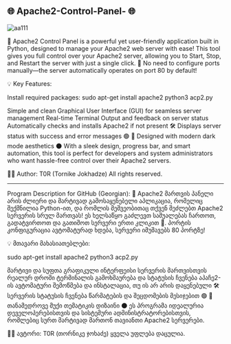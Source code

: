 🌐 Apache2-Control-Panel- 🌐
------------------------------
![aa111](https://github.com/user-attachments/assets/69de54f7-6b8b-40e9-b96a-541053a7f63e)



🚀 Apache2 Control Panel is a powerful yet user-friendly application built in Python, designed to manage your Apache2 web server with ease! This tool gives you full control over your Apache2 server, allowing you to Start, Stop, and Restart the server with just a single click. 🎯 No need to configure ports manually—the server automatically operates on port 80 by default!

💡 Key Features:  

Install required packages:
sudo apt-get install apache2
python3 acp2.py

Simple and clean Graphical User Interface (GUI) for seamless server management
Real-time Terminal Output and feedback on server status
Automatically checks and installs Apache2 if not present 🛠️
Displays server status with success and error messages 🟢 🔴
Designed with modern dark mode aesthetics 🌑
With a sleek design, progress bar, and smart automation, this tool is perfect for developers and system administrators who want hassle-free control over their Apache2 servers.

👨‍💻 Author: T0R (Tornike Jokhadze)
All rights reserved.

-------------------------------------------

Program Description for GitHub (Georgian):
🚀 Apache2 მართვის პანელი არის ძლიერი და მარტივად გამოსაყენებელი აპლიკაცია, რომელიც შექმნილია Python-ით, და რომლის მეშვეობითაც თქვენ შეძლებთ Apache2 სერვერის სრულ მართვას! ეს ხელსაწყო გაძლევთ საშუალებას ჩართოთ, გადატვირთოთ და გათიშოთ სერვერი ერთი კლიკით 🎯. პორტის კონფიგურაცია ავტომატურად ხდება, სერვერი იმუშავებს 80 პორტზე!

💡 მთავარი მახასიათებლები:

sudo apt-get install apache2
python3 acp2.py

მარტივი და სუფთა გრაფიკული ინტერფეისი სერვერის მართვისთვის
რეალურ დროში ტერმინალის გამოხმაურება და სტატუსის ჩვენება
აპაჩე2-ის ავტომატური შემოწმება და ინსტალაცია, თუ ის არ არის დაყენებული 🛠️
სერვერის სტატუსის ჩვენება წარმატების და შეცდომების მესიჯებით 🟢 🔴
თანამედროვე მუქი თემატიკის დიზაინი 🌑
ეს პროგრამა იდეალურია დეველოპერებისთვის და სისტემური ადმინისტრატორებისთვის, რომლებიც სურთ მარტივად მართონ თავიანთი Apache2 სერვერები.

👨‍💻 ავტორი: T0R (თორნიკე ჯოხაძე)
ყველა უფლება დაცულია.
